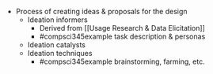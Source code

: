- Process of creating ideas & proposals for the design
	- Ideation informers
		- Derived from [[Usage Research & Data Elicitation]]
		- #compsci345example task description & personas
	- Ideation catalysts
	- Ideation techniques
		- #compsci345example brainstorming, farming, etc.